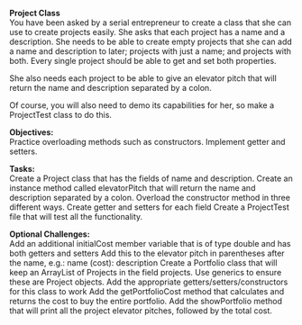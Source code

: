<b>Project Class</b> <br>
You have been asked by a serial entrepreneur to create a class that she can use to create projects easily. She asks that each project has a name and a description. She needs to be able to create empty projects that she can add a name and description to later; projects with just a name; and projects with both. Every single project should be able to get and set both properties.

She also needs each project to be able to give an elevator pitch that will return the name and description separated by a colon.

Of course, you will also need to demo its capabilities for her, so make a ProjectTest class to do this.

<b>Objectives: </b><br>
Practice overloading methods such as constructors.
Implement getter and setters.

<b>Tasks:</b><br>
Create a Project class that has the fields of name and description.
Create an instance method called elevatorPitch that will return the name and description separated by a colon.
Overload the constructor method in three different ways.
Create getter and setters for each field
Create a ProjectTest file that will test all the functionality.

<b>Optional Challenges:</b><br>
Add an additional initialCost member variable that is of type double and has both getters and setters
Add this to the elevator pitch in parentheses after the name, e.g.: name (cost): description
Create a Portfolio class that will keep an ArrayList of Projects in the field projects. Use generics to ensure these are Project objects.
Add the appropriate getters/setters/constructors for this class to work
Add the getPortfolioCost method that calculates and returns the cost to buy the entire portfolio.
Add the showPortfolio method that will print all the project elevator pitches, followed by the total cost.
